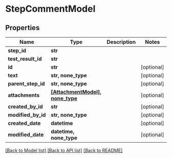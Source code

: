 # StepCommentModel


## Properties
Name | Type | Description | Notes
------------ | ------------- | ------------- | -------------
**step_id** | **str** |  | 
**test_result_id** | **str** |  | 
**id** | **str** |  | [optional] 
**text** | **str, none_type** |  | [optional] 
**parent_step_id** | **str, none_type** |  | [optional] 
**attachments** | [**[AttachmentModel], none_type**](AttachmentModel.md) |  | [optional] 
**created_by_id** | **str** |  | [optional] 
**modified_by_id** | **str, none_type** |  | [optional] 
**created_date** | **datetime** |  | [optional] 
**modified_date** | **datetime, none_type** |  | [optional] 

[[Back to Model list]](../README.md#documentation-for-models) [[Back to API list]](../README.md#documentation-for-api-endpoints) [[Back to README]](../README.md)


